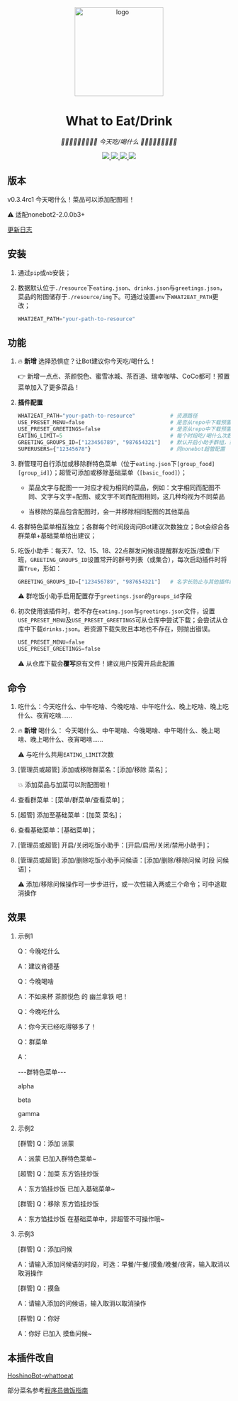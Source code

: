 <div align="center">
    <img width="200" src="starving_logo.gif" alt="logo">

# What to Eat/Drink

<!-- prettier-ignore-start -->
<!-- markdownlint-disable-next-line MD036 -->
_🧃🧋🍔🌮🍜🍮🍣🍻🍩 今天吃/喝什么 🍩🍻🍣🍮🍜🌮🍔🧋🧃_
<!-- prettier-ignore-end -->

</div>

<p align="center">
  
  <a href="https://github.com/MinatoAquaCrews/nonebot_plugin_what2eat/blob/beta/LICENSE">
    <img src="https://img.shields.io/github/license/MinatoAquaCrews/nonebot_plugin_what2eat?color=blue">
  </a>
  
  <a href="https://github.com/nonebot/nonebot2">
    <img src="https://img.shields.io/badge/nonebot2-2.0.0b3+-green">
  </a>
  
  <a href="https://github.com/MinatoAquaCrews/nonebot_plugin_what2eat/releases/tag/v0.3.4rc1">
    <img src="https://img.shields.io/github/v/release/MinatoAquaCrews/nonebot_plugin_what2eat?color=orange&include_prereleases">
  </a>

  <a href="https://www.codefactor.io/repository/github/MinatoAquaCrews/nonebot_plugin_what2eat">
    <img src="https://img.shields.io/codefactor/grade/github/MinatoAquaCrews/nonebot_plugin_what2eat/beta?color=red">
  </a>
  
</p>

## 版本

v0.3.4rc1 今天喝什么！菜品可以添加配图啦！

⚠ 适配nonebot2-2.0.0b3+

[更新日志](https://github.com/MinatoAquaCrews/nonebot_plugin_what2eat/releases/tag/v0.3.4rc1)

## 安装

1. 通过`pip`或`nb`安装；

2. 数据默认位于`./resource`下`eating.json`、`drinks.json`与`greetings.json`，菜品的附图储存于`./resource/img`下。可通过设置`env`下`WHAT2EAT_PATH`更改；

    ```python
    WHAT2EAT_PATH="your-path-to-resource"
    ```

## 功能

1. 🔥 **新增** 选择恐惧症？让Bot建议你今天吃/喝什么！

    👉 新增一点点、茶颜悦色、蜜雪冰城、茶百道、瑞幸咖啡、CoCo都可！预置菜单加入了更多菜品！

2. **插件配置**

    ``` python
    WHAT2EAT_PATH="your-path-to-resource"			# 资源路径
    USE_PRESET_MENU=false							# 是否从repo中下载预置基础菜单，默认为False，请注意会覆盖原有的文件！
    USE_PRESET_GREETINGS=false                    	# 是否从repo中下载预置问候语，默认为False
    EATING_LIMIT=5									# 每个时段吃/喝什么次数上限，默认5次；每日6点、11点、17点、22点自动刷新
    GREETING_GROUPS_ID=["123456789", "987654321"]	# 默认开启小助手群组，或{"123456789", "987654321"}
    SUPERUSERS={"12345678"}							# 同nonebot超管配置
    ```

3. 群管理可自行添加或移除群特色菜单（位于`eating.json`下`[group_food][group_id]`）；超管可添加或移除基础菜单（`[basic_food]`）；

    - 菜品文字与配图一一对应才视为相同的菜品，例如：文字相同而配图不同、文字与文字+配图、或文字不同而配图相同，这几种均视为不同菜品

    - 当移除的菜品包含配图时，会一并移除相同配图的其他菜品

4. 各群特色菜单相互独立；各群每个时间段询问Bot建议次数独立；Bot会综合各群菜单+基础菜单给出建议；

5. 吃饭小助手：每天7、12、15、18、22点群发问候语提醒群友吃饭/摸鱼/下班，`GREETING_GROUPS_ID`设置常开的群号列表（或集合），每次启动插件时将置`True`，形如：

    ```python
    GREETING_GROUPS_ID=["123456789", "987654321"]	# 名字长防止与其他插件配置名相同
    ```

    ⚠ 群吃饭小助手启用配置存于`greetings.json`的`groups_id`字段

6. 初次使用该插件时，若不存在`eating.json`与`greetings.json`文件，设置`USE_PRESET_MENU`及`USE_PRESET_GREETINGS`可从仓库中尝试下载；会尝试从仓库中下载`drinks.json`。若资源下载失败且本地也不存在，则抛出错误。

    ```python
    USE_PRESET_MENU=false
    USE_PRESET_GREETINGS=false
    ```

    ⚠ 从仓库下载会**覆写**原有文件！建议用户按需开启此配置

## 命令

1. 吃什么：今天吃什么、中午吃啥、今晚吃啥、中午吃什么、晚上吃啥、晚上吃什么、夜宵吃啥……

2. 🔥 **新增** 喝什么： 今天喝什么、中午喝啥、今晚喝啥、中午喝什么、晚上喝啥、晚上喝什么、夜宵喝啥……

    ⚠ 与吃什么共用`EATING_LIMIT`次数

3. [管理员或超管] 添加或移除群菜名：[添加/移除 菜名]；

    💥 添加菜品与加菜可以附配图啦！

4. 查看群菜单：[菜单/群菜单/查看菜单]；

5. [超管] 添加至基础菜单：[加菜 菜名]；

6. 查看基础菜单：[基础菜单]；

7. [管理员或超管] 开启/关闭吃饭小助手：[开启/启用/关闭/禁用小助手]；

8. [管理员或超管] 添加/删除吃饭小助手问候语：[添加/删除/移除问候 时段 问候语]；

    ⚠ 添加/移除问候操作可一步步进行，或一次性输入两或三个命令；可中途取消操作

## 效果

1. 示例1

    Q：今晚吃什么

    A：建议肯德基

    Q：今晚喝啥

    A：不如来杯 茶颜悦色 的 幽兰拿铁 吧！

    Q：今晚吃什么

    A：你今天已经吃得够多了！

    Q：群菜单

    A：

    ---群特色菜单---

    alpha

    beta

    gamma

2. 示例2

    [群管] Q：添加 派蒙

    A：派蒙 已加入群特色菜单~

    [超管] Q：加菜 东方馅挂炒饭

    A：东方馅挂炒饭 已加入基础菜单~

    [群管] Q：移除 东方馅挂炒饭

    A：东方馅挂炒饭 在基础菜单中，非超管不可操作哦~

3. 示例3

    [群管] Q：添加问候

    A：请输入添加问候语的时段，可选：早餐/午餐/摸鱼/晚餐/夜宵，输入取消以取消操作

    [群管] Q：摸鱼

    A：请输入添加的问候语，输入取消以取消操作

    [群管] Q：你好

    A：你好 已加入 摸鱼问候~

## 本插件改自

[HoshinoBot-whattoeat](https://github.com/pcrbot/whattoeat)

部分菜名参考[程序员做饭指南](https://github.com/Anduin2017/HowToCook)